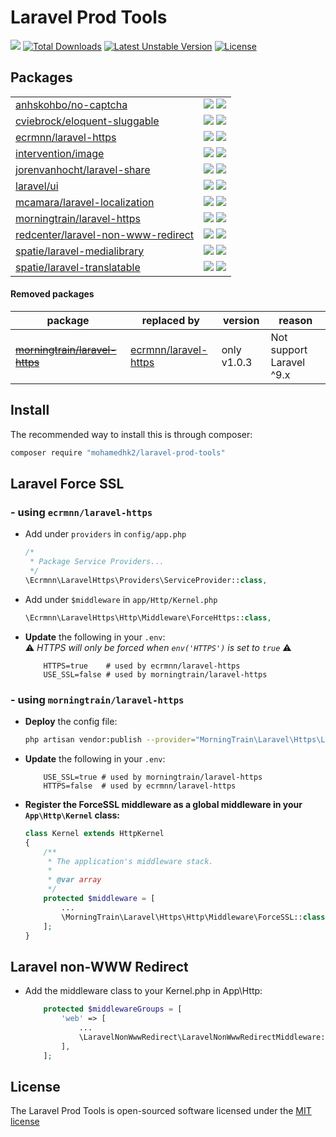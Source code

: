 # Laravel Prod Tools

[![](http://poser.pugx.org/mohamedhk2/laravel-prod-tools/v)](https://packagist.org/packages/mohamedhk2/laravel-prod-tools)
[![Total Downloads](http://poser.pugx.org/mohamedhk2/laravel-prod-tools/downloads)](https://packagist.org/packages/mohamedhk2/laravel-prod-tools)
[![Latest Unstable Version](http://poser.pugx.org/mohamedhk2/laravel-prod-tools/v/unstable)](https://packagist.org/packages/mohamedhk2/laravel-prod-tools)
[![License](http://poser.pugx.org/mohamedhk2/laravel-prod-tools/license)](https://packagist.org/packages/mohamedhk2/laravel-prod-tools)

## Packages

|                                                                                                         |                                                                                                                                         |
|---------------------------------------------------------------------------------------------------------|-----------------------------------------------------------------------------------------------------------------------------------------|
| [anhskohbo/no-captcha](https://packagist.org/packages/anhskohbo/no-captcha)                             | ![](http://poser.pugx.org/anhskohbo/no-captcha/v) ![](http://poser.pugx.org/anhskohbo/no-captcha/downloads)                             |
| [cviebrock/eloquent-sluggable](https://packagist.org/packages/cviebrock/eloquent-sluggable)             | ![](http://poser.pugx.org/cviebrock/eloquent-sluggable/v) ![](http://poser.pugx.org/cviebrock/eloquent-sluggable/downloads)             |
| [ecrmnn/laravel-https](https://packagist.org/packages/ecrmnn/laravel-https)                             | ![](http://poser.pugx.org/ecrmnn/laravel-https/v) ![](http://poser.pugx.org/ecrmnn/laravel-https/downloads)                             |
| [intervention/image](https://packagist.org/packages/intervention/image)                                 | ![](http://poser.pugx.org/intervention/image/v) ![](http://poser.pugx.org/intervention/image/downloads)                                 |
| [jorenvanhocht/laravel-share](https://packagist.org/packages/jorenvanhocht/laravel-share)               | ![](http://poser.pugx.org/jorenvanhocht/laravel-share/v) ![](http://poser.pugx.org/jorenvanhocht/laravel-share/downloads)               |
| [laravel/ui](https://packagist.org/packages/laravel/ui)                                                 | ![](http://poser.pugx.org/laravel/ui/v) ![](http://poser.pugx.org/laravel/ui/downloads)                                                 |
| [mcamara/laravel-localization](https://packagist.org/packages/mcamara/laravel-localization)             | ![](http://poser.pugx.org/mcamara/laravel-localization/v) ![](http://poser.pugx.org/mcamara/laravel-localization/downloads)             |
| [morningtrain/laravel-https](https://packagist.org/packages/morningtrain/laravel-https)                 | ![](http://poser.pugx.org/morningtrain/laravel-https/v) ![](http://poser.pugx.org/morningtrain/laravel-https/downloads)                 |
| [redcenter/laravel-non-www-redirect](https://packagist.org/packages/redcenter/laravel-non-www-redirect) | ![](http://poser.pugx.org/redcenter/laravel-non-www-redirect/v) ![](http://poser.pugx.org/redcenter/laravel-non-www-redirect/downloads) |
| [spatie/laravel-medialibrary](https://packagist.org/packages/spatie/laravel-medialibrary)               | ![](http://poser.pugx.org/spatie/laravel-medialibrary/v) ![](http://poser.pugx.org/spatie/laravel-medialibrary/downloads)               |
| [spatie/laravel-translatable](https://packagist.org/packages/spatie/laravel-translatable)               | ![](http://poser.pugx.org/spatie/laravel-translatable/v) ![](http://poser.pugx.org/spatie/laravel-translatable/downloads)               |

#### Removed packages

| package                                                                                            | replaced by                                                                 | version     | reason                   |
|----------------------------------------------------------------------------------------------------|-----------------------------------------------------------------------------|-------------|--------------------------|
| <del>[morningtrain/laravel-https](https://packagist.org/packages/morningtrain/laravel-https)</del> | [ecrmnn/laravel-https](https://packagist.org/packages/ecrmnn/laravel-https) | only v1.0.3 | Not support Laravel ^9.x |

## Install

The recommended way to install this is through composer:

```bash
composer require "mohamedhk2/laravel-prod-tools"
```

## Laravel Force SSL

### - using `ecrmnn/laravel-https`

- Add under ``providers`` in ``config/app.php``
  ```php
  /*
   * Package Service Providers...
   */
  \Ecrmnn\LaravelHttps\Providers\ServiceProvider::class,
  ```

- Add under ``$middleware`` in ``app/Http/Kernel.php``
  ```php
  \Ecrmnn\LaravelHttps\Http\Middleware\ForceHttps::class,
  ```

- **Update** the following in your `.env`:  
  :warning: *HTTPS will only be forced when ``env('HTTPS')`` is set to ``true``* :warning:
  ```dotenv
      HTTPS=true    # used by ecrmnn/laravel-https
      USE_SSL=false # used by morningtrain/laravel-https
  ```

### - using `morningtrain/laravel-https`

- **Deploy** the config file:

  ``` bash
  php artisan vendor:publish --provider="MorningTrain\Laravel\Https\LaravelHttpsServiceProvider"
  ``` 

- **Update** the following in your `.env`:

  ```dotenv
      USE_SSL=true # used by morningtrain/laravel-https
      HTTPS=false  # used by ecrmnn/laravel-https
  ```

- **Register the ForceSSL middleware as a global middleware in your `App\Http\Kernel` class:**

  ``` php
  class Kernel extends HttpKernel
  {
      /**
       * The application's middleware stack.
       *
       * @var array
       */
      protected $middleware = [
          ...
          \MorningTrain\Laravel\Https\Http\Middleware\ForceSSL::class,
      ];
  }
  ```

## Laravel non-WWW Redirect

- Add the middleware class to your Kernel.php in App\Http:

  ``` php
      protected $middlewareGroups = [
          'web' => [
              ...
              \LaravelNonWwwRedirect\LaravelNonWwwRedirectMiddleware::class,
          ],
      ];
  ```

## License

The Laravel Prod Tools is open-sourced software licensed under the [MIT license](http://opensource.org/licenses/MIT)
